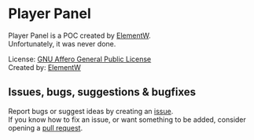 # Player Panel
Player Panel is a POC created by [ElementW](https://github.com/ElementW).   
Unfortunately, it was never done.

License: [GNU Affero General Public License](https://github.com/MinetestForFun/ppanel/blob/master/LICENSE.md)   
Created by: [ElementW](https://github.com/ElementW)

## Issues, bugs, suggestions & bugfixes
Report bugs or suggest ideas by creating an [issue](https://github.com/MinetestForFun/ppanel/issues/new).    
If you know how to fix an issue, or want something to be added, consider opening a [pull request](https://github.com/MinetestForFun/ppanel/compare).